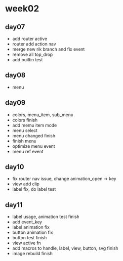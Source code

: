 # week02

## day07

- add router active
- router add action nav
- merge new rik branch and fix event
- remove all top_drop
- add builtin test

## day08

- menu

## day09

- colors, menu_item, sub_menu
- colors finish
- add memu item mode
- menu select
- menu changed finish
- finish menu
- optimize menu event
- menu ref event

## day10

- fix router nav issue, change animation_open -> key
- view add clip
- label fix, do label test

## day11

- label usage, animation test finish
- add event_key
- label animation fix
- button animation fix
- button test finish
- view active fn
- add macros to handle, label, view, button, svg finish
- image rebuild finish